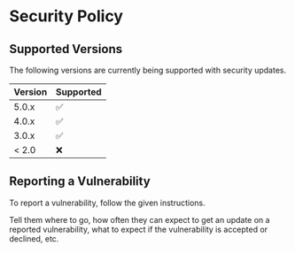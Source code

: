 # Security Policy

## Supported Versions

The following versions are currently being supported with security updates.

| Version | Supported          |
| ------- | ------------------ |
| 5.0.x   | :white_check_mark: |
| 4.0.x   | :white_check_mark: |
| 3.0.x   | :white_check_mark: |
| < 2.0   | :x:                |

## Reporting a Vulnerability

To report a vulnerability, follow the given instructions.

Tell them where to go, how often they can expect to get an update on a
reported vulnerability, what to expect if the vulnerability is accepted or
declined, etc.

